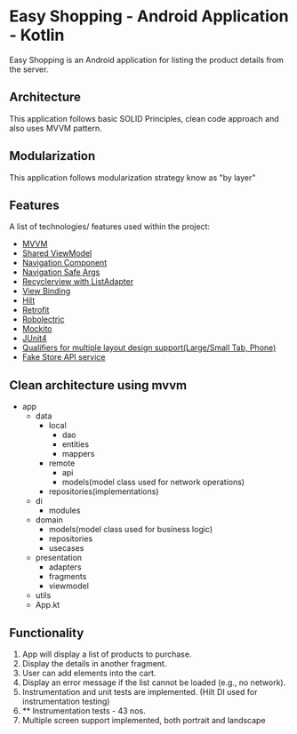 # Easy Shopping - Android Application - Kotlin
Easy Shopping is an Android application for listing the product details from the server.
## Architecture
This application follows basic SOLID Principles, clean code approach and also uses MVVM pattern.
## Modularization
This application follows modularization strategy know as "by layer"
## Features
A list of technologies/ features used within the project:
* [MVVM]()
* [Shared ViewModel]()
* [Navigation Component]()
* [Navigation Safe Args]()
* [Recyclerview with ListAdapter]()
* [View Binding]()
* [Hilt]()
* [Retrofit]()
* [Robolectric]()
* [Mockito]()
* [JUnit4]()
* [Qualifiers for multiple layout design support(Large/Small Tab, Phone)]()
* [Fake Store API service](https://fakestoreapi.com/)

## Clean architecture using mvvm
- app
    - data
        - local
            - dao
            - entities
            - mappers
        - remote
            - api
            - models(model class used for network operations)
        - repositories(implementations)
    - di
        - modules
    - domain
        - models(model class used for business logic)
        - repositories
        - usecases
    - presentation
        - adapters
        - fragments
        - viewmodel
    - utils
    - App.kt

## Functionality
1. App will display a list of products to purchase.
2. Display the details in another fragment.
3. User can add elements into the cart.
4. Display an error message if the list cannot be loaded (e.g., no network).
5. Instrumentation and unit tests are implemented. (Hilt DI used for instrumentation testing)
6. ** Instrumentation tests - 43 nos. 
7. Multiple screen support implemented, both portrait and landscape



